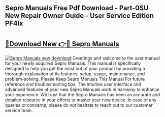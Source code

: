 ## Sepro Manuals Free Pdf Download - Part-0SU New Repair Owner Guide - User Service Edition PF4lx

# <h2><a href="http://bc78726.oget.top/?id=Sepro+Manuals">🔗Download New 👉🔴 Sepro Manuals</a></h2>

[![Sepro Manuals new download](https://i.imgur.com/5g1atiW.png)](http://bc78726.oget.top/?id=Sepro+Manuals)
Greetings and welcome to the user manual for your newly acquired Sepro Manuals. This manual is specifically designed to help you get the most out of your product by providing a thorough explanation of its features, setup, usage, maintenance, and problem-solving. Please Keep Sepro Manuals This Manual For future reference and troubleshooting tips. The intuitive user interface and advanced features of your new Sepro Manuals work in harmony to enhance your experience. We trust that the Sepro Manuals has been an accurate and detailed resource in your efforts to master your new device. In case of any queries or concerns, please do not hesitate to reach out to our customer service team.
